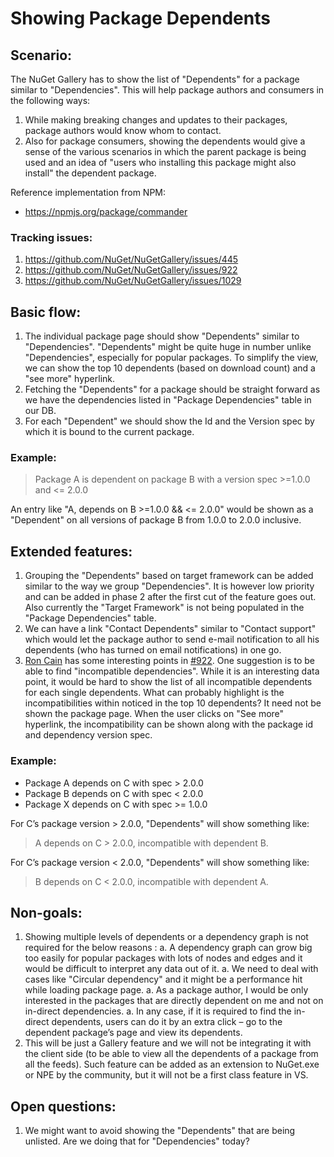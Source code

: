 # Showing Package Dependents

## Scenario:

The NuGet Gallery has to show the list of "Dependents" for a package similar to "Dependencies". This will help package authors and consumers in the following ways:

1. While making breaking changes and updates to their packages, package authors would know whom to contact.
1. Also for package consumers, showing the dependents would give a sense of the various scenarios in which the parent package is being used and an idea of "users who installing this package might also install" the dependent package.

Reference implementation from NPM:

* https://npmjs.org/package/commander

### Tracking issues:

1. https://github.com/NuGet/NuGetGallery/issues/445
1. https://github.com/NuGet/NuGetGallery/issues/922
1. https://github.com/NuGet/NuGetGallery/issues/1029

## Basic flow:

1. The individual package page should show "Dependents" similar to "Dependencies".
"Dependents" might be quite huge in number unlike "Dependencies", especially for popular packages. To simplify the view, we can show the top 10 dependents (based on download count) and a "see more" hyperlink.
1. Fetching the "Dependents" for a package should be straight forward as we have the dependencies listed in "Package Dependencies" table in our DB.
1. For each "Dependent" we should show the Id and the Version spec by which it is bound to the current package.

### Example:

> Package A is dependent on package B with a version spec >=1.0.0 and <= 2.0.0

An entry like "A, depends on B >=1.0.0 && <= 2.0.0" would be shown as a "Dependent" on all versions of package B from 1.0.0 to 2.0.0 inclusive.

## Extended features:

1. Grouping the "Dependents" based on target framework can be added similar to the way we group "Dependencies". It is however low priority and can be added in phase 2 after the first cut of the feature goes out. Also currently the "Target Framework" is not being populated in the "Package Dependencies" table.
1. We can have a link "Contact Dependents" similar to "Contact support" which would let the package author to send e-mail notification to all his dependents (who has turned on email notifications) in one go.
1. [Ron Cain](https://github.com/NuGet/NuGetGallery/issues/922) has some interesting points in [#922](https://github.com/NuGet/NuGetGallery/issues/922). One suggestion is to be able to find "incompatible dependencies".  While it is an interesting data point, it would be hard to show the list of all incompatible dependents for each single dependents. What can probably highlight is the incompatibilities within noticed in the top 10 dependents? It need not be shown the package page. When the user clicks on "See more" hyperlink, the incompatibility can be shown along with the package id and dependency version spec.

### Example:

* Package A depends on C with spec > 2.0.0
* Package B depends on C with spec < 2.0.0
* Package X depends on C with spec >= 1.0.0

For C’s package version > 2.0.0, "Dependents" will show something like:

> A depends on C > 2.0.0, incompatible with dependent B.

For C’s package version < 2.0.0, "Dependents" will show something like:

> B depends on C < 2.0.0, incompatible with dependent A.

## Non-goals:

1. Showing multiple levels of dependents or a dependency graph is not required for the below reasons :
    a. A dependency graph can grow big too easily for popular packages with lots of nodes and edges and it would be difficult to interpret any data out of it.
    a. We need to deal with cases like "Circular dependency" and it might be a performance hit while loading package page.
    a. As a package author, I would be only interested in the packages that are directly dependent on me and not on in-direct dependencies.
    a. In any case, if it is required to find the in-direct dependents, users can do it by an extra click – go to the dependent package’s page and view its dependents.
1. This will be just a Gallery feature and we will not be integrating it with the client side (to be able to view all the dependents of a package from all the feeds). Such feature can be added as an extension to NuGet.exe or NPE by the community, but it will not be a first class feature in VS.

## Open questions:

1. We might want to avoid showing the "Dependents" that are being unlisted. Are we doing that for "Dependencies" today?
